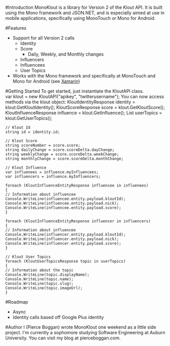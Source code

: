 #Introduction
MonoKlout is a library for Version 2 of the Klout API. It is built using the Mono framework and JSON.NET, and is especially aimed at use in mobile applications, specifically using MonoTouch or Mono for Android. 

#Features
* Support for all Version 2 calls
	* Identity
	* Score
		* Daily, Weekly, and Monthly changes
	* Influencers
	* Influencees
	* User Topics
* Works with the Mono framework and specifically at MonoTouch and Mono for Android (see [Xamarin](http://xamarin.com/))

#Getting Started
To get started, just instantiate the KloutAPI class.
    var klout = new KloutAPI("apikey", "twitterusername");
You can now access methods via the klout object:
    KloutIdentityResponse identity = klout.GetKloutIdentity();
    KloutScoreResponse score = klout.GetKloutScore();
    KloutInfluenceResponse influence = klout.GetInfluence();
    List<KloutUserTopicsResponse> userTopics = klout.GetUserTopics();

    // Klout Id
    string id = identity.id;

    // Klout Score
    string scoreNumber = score.score;
    string dailyChange = score.scoreDelta.dayChange;
    string weeklyChange = score.scoreDelta.weekChange;
    string monthlyChange = score.scoreDelta.monthChange;

    // Klout Influence
    var influenees = influence.myInfluencees;
    var influencers = influence.myInfluencers;

    foreach (KloutInfluenceEntityResponse influencee in influenees)
    {
	// Information about influencee
	Console.WriteLine(influencee.entity.payload.kloutId);
	Console.WriteLine(influencee.entity.payload.nick);
	Console.WriteLine(influencee.entity.payload.score);
    }

    foreach (KloutInfluenceEntityResponse influencer in influencers)
    {
	// Information about influencee
	Console.WriteLine(influencer.entity.payload.kloutId);
	Console.WriteLine(influencer.entity.payload.nick);
	Console.WriteLine(influencer.entity.payload.score);
    }

    // Klout User Topics
    foreach (KloutUserTopicsResponse topic in userTopics)
    {   
	// Information about the topic
	Console.WriteLine(topic.displayName);
	Console.WriteLine(topic.name);
	Console.WriteLine(topic.slug);
	Console.WriteLine(topic.imageUrl);
    }

#Roadmap
* Async
* Identity calls based off Google Plus identity

#Author
I (Pierce Boggan) wrote MonoKlout one weekend as a little side project. I'm currently a sophomore studying Software Engineering at Auburn University. You can visit my blog at pierceboggan.com.